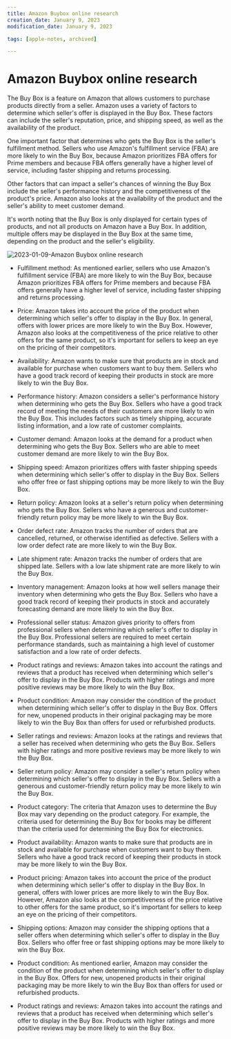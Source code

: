 ```yaml
---
title: Amazon Buybox online research
creation_date: January 9, 2023
modification_date: January 9, 2023

tags: [apple-notes, archived]

---
```



# Amazon Buybox online research 

The Buy Box is a feature on Amazon that allows customers to purchase products directly from a seller. Amazon uses a variety of factors to determine which seller's offer is displayed in the Buy Box. These factors can include the seller's reputation, price, and shipping speed, as well as the availability of the product.

One important factor that determines who gets the Buy Box is the seller's fulfillment method. Sellers who use Amazon's fulfillment service (FBA) are more likely to win the Buy Box, because Amazon prioritizes FBA offers for Prime members and because FBA offers generally have a higher level of service, including faster shipping and returns processing.

Other factors that can impact a seller's chances of winning the Buy Box include the seller's performance history and the competitiveness of the product's price. Amazon also looks at the availability of the product and the seller's ability to meet customer demand.

It's worth noting that the Buy Box is only displayed for certain types of products, and not all products on Amazon have a Buy Box. In addition, multiple offers may be displayed in the Buy Box at the same time, depending on the product and the seller's eligibility.

![2023-01-09-Amazon Buybox online research](images/2023-01-09-Amazon%20Buybox%20online%20research.svg)

* Fulfillment method: As mentioned earlier, sellers who use Amazon's fulfillment service (FBA) are more likely to win the Buy Box, because Amazon prioritizes FBA offers for Prime members and because FBA offers generally have a higher level of service, including faster shipping and returns processing.
* Price: Amazon takes into account the price of the product when determining which seller's offer to display in the Buy Box. In general, offers with lower prices are more likely to win the Buy Box. However, Amazon also looks at the competitiveness of the price relative to other offers for the same product, so it's important for sellers to keep an eye on the pricing of their competitors.
* Availability: Amazon wants to make sure that products are in stock and available for purchase when customers want to buy them. Sellers who have a good track record of keeping their products in stock are more likely to win the Buy Box.
* Performance history: Amazon considers a seller's performance history when determining who gets the Buy Box. Sellers who have a good track record of meeting the needs of their customers are more likely to win the Buy Box. This includes factors such as timely shipping, accurate listing information, and a low rate of customer complaints.
* Customer demand: Amazon looks at the demand for a product when determining who gets the Buy Box. Sellers who are able to meet customer demand are more likely to win the Buy Box.

* Shipping speed: Amazon prioritizes offers with faster shipping speeds when determining which seller's offer to display in the Buy Box. Sellers who offer free or fast shipping options may be more likely to win the Buy Box.
* Return policy: Amazon looks at a seller's return policy when determining who gets the Buy Box. Sellers who have a generous and customer-friendly return policy may be more likely to win the Buy Box.
* Order defect rate: Amazon tracks the number of orders that are cancelled, returned, or otherwise identified as defective. Sellers with a low order defect rate are more likely to win the Buy Box.
* Late shipment rate: Amazon tracks the number of orders that are shipped late. Sellers with a low late shipment rate are more likely to win the Buy Box.
* Inventory management: Amazon looks at how well sellers manage their inventory when determining who gets the Buy Box. Sellers who have a good track record of keeping their products in stock and accurately forecasting demand are more likely to win the Buy Box.
* Professional seller status: Amazon gives priority to offers from professional sellers when determining which seller's offer to display in the Buy Box. Professional sellers are required to meet certain performance standards, such as maintaining a high level of customer satisfaction and a low rate of order defects.

* Product ratings and reviews: Amazon takes into account the ratings and reviews that a product has received when determining which seller's offer to display in the Buy Box. Products with higher ratings and more positive reviews may be more likely to win the Buy Box.
* Product condition: Amazon may consider the condition of the product when determining which seller's offer to display in the Buy Box. Offers for new, unopened products in their original packaging may be more likely to win the Buy Box than offers for used or refurbished products.
* Seller ratings and reviews: Amazon looks at the ratings and reviews that a seller has received when determining who gets the Buy Box. Sellers with higher ratings and more positive reviews may be more likely to win the Buy Box.
* Seller return policy: Amazon may consider a seller's return policy when determining which seller's offer to display in the Buy Box. Sellers with a generous and customer-friendly return policy may be more likely to win the Buy Box.
* Product category: The criteria that Amazon uses to determine the Buy Box may vary depending on the product category. For example, the criteria used for determining the Buy Box for books may be different than the criteria used for determining the Buy Box for electronics.

* Product availability: Amazon wants to make sure that products are in stock and available for purchase when customers want to buy them. Sellers who have a good track record of keeping their products in stock may be more likely to win the Buy Box.
* Product pricing: Amazon takes into account the price of the product when determining which seller's offer to display in the Buy Box. In general, offers with lower prices are more likely to win the Buy Box. However, Amazon also looks at the competitiveness of the price relative to other offers for the same product, so it's important for sellers to keep an eye on the pricing of their competitors.
* Shipping options: Amazon may consider the shipping options that a seller offers when determining which seller's offer to display in the Buy Box. Sellers who offer free or fast shipping options may be more likely to win the Buy Box.
* Product condition: As mentioned earlier, Amazon may consider the condition of the product when determining which seller's offer to display in the Buy Box. Offers for new, unopened products in their original packaging may be more likely to win the Buy Box than offers for used or refurbished products.
* Product ratings and reviews: Amazon takes into account the ratings and reviews that a product has received when determining which seller's offer to display in the Buy Box. Products with higher ratings and more positive reviews may be more likely to win the Buy Box.

